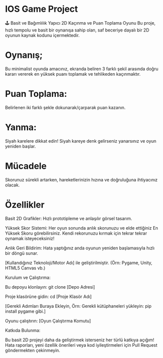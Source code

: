 # IOS Game Project
🕹️ Basit ve Bağımlılık Yapıcı 2D Kaçınma ve Puan Toplama Oyunu
Bu proje, hızlı tempolu ve basit bir oynanışa sahip olan, saf beceriye dayalı bir 2D oyunun kaynak kodunu içermektedir.

# Oynanış;

Bu minimalist oyunda amacınız, ekranda beliren 3 farklı şekil arasında doğru kararı vererek en yüksek puanı toplamak ve tehlikeden kaçınmaktır.

# Puan Toplama: 
Belirlenen iki farklı şekle dokunarak/çarparak puan kazanın.

# Yanma:
 Siyah karelere dikkat edin! Siyah kareye denk gelirseniz yanarsınız ve oyun yeniden başlar.

# Mücadele
Skorunuz sürekli artarken, hareketlerinizin hızına ve doğruluğuna ihtiyacınız olacak.

# Özellikler

Basit 2D Grafikler: Hızlı prototipleme ve anlaşılır görsel tasarım.

Yüksek Skor Sistemi: Her oyun sonunda anlık skorunuzu ve elde ettiğiniz En Yüksek Skoru görebilirsiniz. Kendi rekorunuzu kırmak için tekrar tekrar oynamak isteyeceksiniz!

Anlık Geri Bildirim: Hata yaptığınız anda oyunun yeniden başlamasıyla hızlı bir döngü sunar.

[Kullandığınız Teknoloji/Motor Adı] ile geliştirilmiştir. (Örn: Pygame, Unity, HTML5 Canvas vb.)

Kurulum ve Çalıştırma:

Bu depoyu klonlayın: git clone [Depo Adresi]

Proje klasörüne gidin: cd [Proje Klasör Adı]

[Gerekli Adımları Buraya Ekleyin, Örn: Gerekli kütüphaneleri yükleyin: pip install pygame gibi.]

Oyunu çalıştırın: [Oyun Çalıştırma Komutu]

Katkıda Bulunma:

Bu basit 2D projeyi daha da geliştirmek isterseniz her türlü katkıya açığım! Hata raporları, yeni özellik önerileri veya kod iyileştirmeleri için Pull Request göndermekten çekinmeyin.
